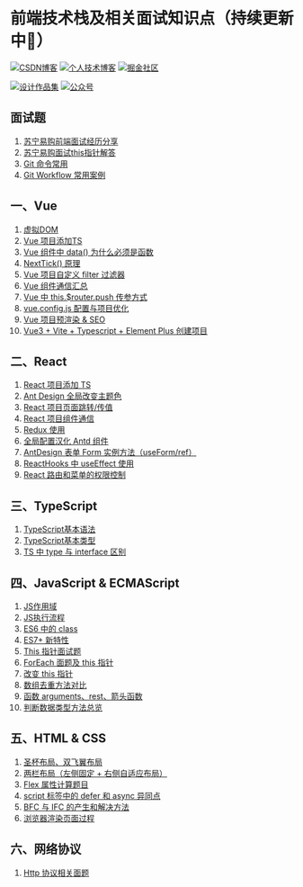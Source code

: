 # 前端技术栈及相关面试知识点（持续更新中:running:）

<!-- ## 相关链接 -->
[![CSDN博客](https://img.shields.io/badge/CSDN博客-@情非得已小猿猿-orange)](https://blog.csdn.net/weixin_43924228)
[![个人技术博客](https://img.shields.io/badge/个人技术博客-@马超-green)](https://machao07.github.io)
[![掘金社区](https://img.shields.io/badge/掘金社区-@情非得已小猿猿-blue)](https://juejin.cn/user/1337486669527096)

[![设计作品集](https://img.shields.io/badge/设计作品集-@情非得已小猿猿-yellow)](https://machao07.zcool.com.cn)
[![公众号](https://img.shields.io/badge/公众号-@情非得已小猿猿-greentea)](https://machao07.github.io/img/official_account.jpg)


<!-- 1️⃣&nbsp;[CSDN](https://blog.csdn.net/weixin_43924228)&emsp;2️⃣&nbsp;[Machao's Blog](https://machao07.github.io/)&emsp;3️⃣&nbsp;[ZCOOL站酷](https://machao07.zcool.com.cn/) -->

## 面试题
1. [苏宁易购前端面试经历分享](https://blog.csdn.net/weixin_43924228/article/details/90699272)
2. [苏宁易购面试this指针解答](https://blog.csdn.net/weixin_43924228/article/details/90755267)
3. [Git 命令常用](https://github.com/machao07/interview-questions/issues/29)
4. [Git Workflow 常用案例](https://github.com/machao07/interview-questions/issues/30)

## 一、Vue
1. [虚拟DOM](https://github.com/machao07/interview-questions/issues/1)
2. [Vue 项目添加TS](https://github.com/machao07/interview-questions/issues/7)
3. [Vue 组件中 data() 为什么必须是函数](https://github.com/machao07/interview-questions/issues/27)
4. [NextTick() 原理](https://blog.csdn.net/weixin_43924228/article/details/106548886)
5. [Vue 项目自定义 filter 过滤器](https://github.com/machao07/interview-questions/issues/28)
6. [Vue 组件通信汇总](https://github.com/machao07/interview-questions/issues/25)
7. [Vue 中 this.$router.push 传参方式](https://github.com/machao07/interview-questions/issues/22)
8. [vue.config.js 配置与项目优化](https://github.com/machao07/interview-questions/issues/24)
9. [Vue 项目预渲染 & SEO](https://github.com/machao07/interview-questions/issues/33)
10. [Vue3 + Vite + Typescript + Element Plus 创建项目](https://mp.weixin.qq.com/s/yv6KYcx4PTYgrU6I1Ns52g)


## 二、React
1. [React 项目添加 TS](https://github.com/machao07/interview-questions/issues/2)
2. [Ant Design 全局改变主题色](https://github.com/machao07/react-admin/issues/1)
3. [React 项目页面跳转/传值](https://github.com/machao07/react-admin/issues/3)
4. [React 项目组件通信](https://github.com/machao07/react-admin/issues/4)
5. [Redux 使用](https://github.com/machao07/interview-questions/issues/31)
6. [全局配置汉化 Antd 组件](https://github.com/machao07/react-admin/issues/2)
7. [AntDesign 表单 Form 实例方法（useForm/ref）](https://github.com/machao07/react-admin/issues/5)
8. [ReactHooks 中 useEffect 使用](https://github.com/machao07/react-admin/issues/6)
9. [React 路由和菜单的权限控制](https://github.com/machao07/interview-questions/issues/26)

## 三、TypeScript
1. [TypeScript基本语法](https://github.com/machao07/interview-questions/issues/3)
2. [TypeScript基本类型](https://github.com/machao07/interview-questions/issues/10)
3. [TS 中 type 与 interface 区别](https://github.com/machao07/interview-questions/issues/12)

## 四、JavaScript & ECMAScript
1. [JS作用域](https://github.com/machao07/interview-questions/issues/20)
2. [JS执行流程](https://github.com/machao07/interview-questions/issues/21)
3. [ES6 中的 class](https://github.com/machao07/interview-questions/issues/32)
4. [ES7+ 新特性](https://github.com/machao07/interview-questions/issues/4)
5. [This 指针面试题](https://github.com/machao07/interview-questions/issues/9)
6. [ForEach 面题及 this 指针](https://github.com/machao07/interview-questions/issues/11)
7. [改变 this 指针](https://github.com/machao07/interview-questions/issues/18)
8. [数组去重方法对比](https://github.com/machao07/interview-questions/issues/13)
9. [函数 arguments、rest、箭头函数](https://github.com/machao07/interview-questions/issues/19)
10. [判断数据类型方法总览](https://github.com/machao07/interview-questions/issues/23)

## 五、HTML & CSS
1. [圣杯布局、双飞翼布局](https://github.com/machao07/interview-questions/issues/6)
2. [两栏布局（左侧固定 + 右侧自适应布局）](https://github.com/machao07/interview-questions/issues/17)
3. [Flex 属性计算题目](https://github.com/machao07/interview-questions/issues/5)
4. [script 标签中的 defer 和 async 异同点](https://github.com/machao07/interview-questions/issues/8)
5. [BFC 与 IFC 的产生和解决方法](https://github.com/machao07/interview-questions/issues/14)
6. [浏览器渲染页面过程](https://github.com/machao07/interview-questions/issues/16)

## 六、网络协议
1. [Http 协议相关面题](https://github.com/machao07/interview-questions/issues/15)

